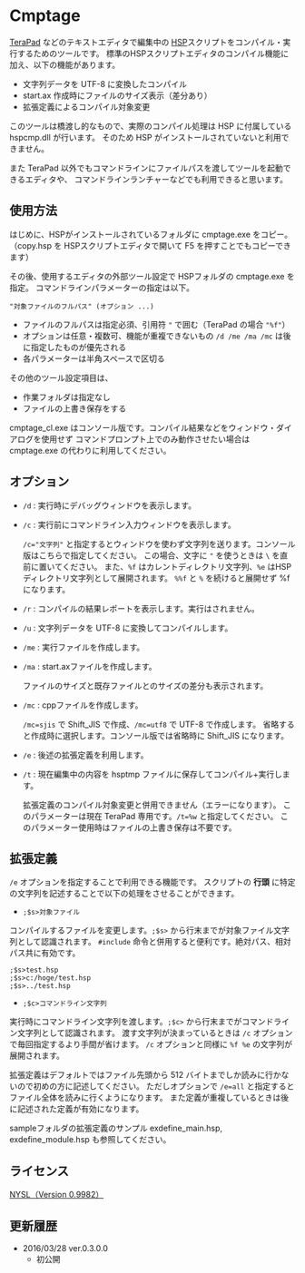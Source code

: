 ﻿# Cmptage

[TeraPad](http://www5f.biglobe.ne.jp/~t-susumu/library/tpad.html) などのテキストエディタで編集中の
[HSP](http://hsp.tv/)スクリプトをコンパイル・実行するためのツールです。
標準のHSPスクリプトエディタのコンパイル機能に加え、以下の機能があります。

- 文字列データを UTF-8 に変換したコンパイル
- start.ax 作成時にファイルのサイズ表示（差分あり）
- 拡張定義によるコンパイル対象変更

このツールは橋渡し的なもので、実際のコンパイル処理は HSP に付属している hspcmp.dll が行います。
そのため HSP がインストールされていないと利用できません。

また TeraPad 以外でもコマンドラインにファイルパスを渡してツールを起動できるエディタや、
コマンドラインランチャーなどでも利用できると思います。



## 使用方法

はじめに、HSPがインストールされているフォルダに cmptage.exe をコピー。
（copy.hsp を HSPスクリプトエディタで開いて F5 を押すことでもコピーできます）

その後、使用するエディタの外部ツール設定で HSPフォルダの cmptage.exe を指定。
コマンドラインパラメーターの指定は以下。

` "対象ファイルのフルパス" (オプション ...) `

- ファイルのフルパスは指定必須、引用符 ` " ` で囲む（TeraPad の場合 ` "%f" `）
- オプションは任意・複数可、機能が重複できないもの ` /d /me /ma /mc ` は後に指定したものが優先される
- 各パラメーターは半角スペースで区切る

その他のツール設定項目は、

- 作業フォルダは指定なし
- ファイルの上書き保存をする

cmptage_cl.exe はコンソール版です。コンパイル結果などをウィンドウ・ダイアログを使用せず
コマンドプロンプト上でのみ動作させたい場合は cmptage.exe の代わりに利用してください。



## オプション

- ` /d ` : 実行時にデバッグウィンドウを表示します。

- ` /c ` : 実行前にコマンドライン入力ウィンドウを表示します。

  ` /c="文字列" ` と指定するとウィンドウを使わず文字列を送ります。コンソール版はこちらで指定してください。
  この場合、文字に ` " ` を使うときは ` \ ` を直前に置いてください。
  また、` %f ` はカレントディレクトリ文字列、` %e ` はHSPディレクトリ文字列として展開されます。
  ` %%f ` と ` % ` を続けると展開せず %f になります。

- ` /r ` : コンパイルの結果レポートを表示します。実行はされません。

- ` /u ` : 文字列データを UTF-8 に変換してコンパイルします。

- ` /me ` : 実行ファイルを作成します。

- ` /ma ` : start.axファイルを作成します。

  ファイルのサイズと既存ファイルとのサイズの差分も表示されます。

- ` /mc ` : cppファイルを作成します。

  ` /mc=sjis ` で Shift_JIS で作成、` /mc=utf8 ` で UTF-8 で作成します。
  省略すると作成時に選択します。コンソール版では省略時に Shift_JIS になります。

- ` /e ` : 後述の拡張定義を利用します。

- ` /t ` : 現在編集中の内容を hsptmp ファイルに保存してコンパイル+実行します。

  拡張定義のコンパイル対象変更と併用できません（エラーになります）。
  このパラメーターは現在 TeraPad 専用です。` /t=%w ` と指定してください。
  このパラメーター使用時はファイルの上書き保存は不要です。



## 拡張定義

` /e ` オプションを指定することで利用できる機能です。
スクリプトの **行頭** に特定の文字列を記述することで以下の処理をさせることができます。

- ` ;$s>対象ファイル `

コンパイルするファイルを変更します。` ;$s> ` から行末までが対象ファイル文字列として認識されます。
` #include ` 命令と併用すると便利です。絶対パス、相対パス共に有効です。
```
;$s>test.hsp
;$s>c:/hoge/test.hsp
;$s>../test.hsp
```

- ` ;$c>コマンドライン文字列 `

実行時にコマンドライン文字列を渡します。` ;$c> ` から行末までがコマンドライン文字列として認識されます。
渡す文字列が決まっているときは ` /c ` オプションで毎回指定するより手間が省けます。
` /c ` オプションと同様に ` %f %e ` の文字列が展開されます。

拡張定義はデフォルトではファイル先頭から 512 バイトまでしか読みに行かないので初めの方に記述してください。
ただしオプションで ` /e=all ` と指定するとファイル全体を読みに行くようになります。
また定義が重複しているときは後に記述された定義が有効になります。

sampleフォルダの拡張定義のサンプル exdefine_main.hsp, exdefine_module.hsp も参照してください。



## ライセンス

[NYSL（Version 0.9982）](http://www.kmonos.net/nysl/)



## 更新履歴

- 2016/03/28 ver.0.3.0.0
  - 初公開
